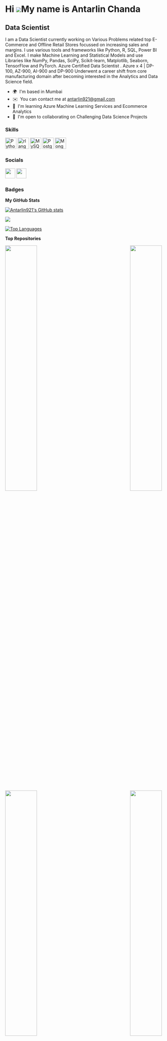Hi ![](https://user-images.githubusercontent.com/18350557/176309783-0785949b-9127-417c-8b55-ab5a4333674e.gif)My name is Antarlin Chanda
=======================================================================================================================================

Data Scientist
--------------

I am a Data Scientist currently working on Various Problems related top E-Commerce and Offline Retail Stores focussed on increasing sales and margins. I use various tools and frameworks like Python, R, SQL, Power BI and Excel. I make Machine Learning and Statistical Models and use Libraries like NumPy, Pandas, SciPy, Scikit-learn, Matplotlib, Seaborn, TensorFlow and PyTorch. Azure Certified Data Scientist . Azure x 4 | DP-100, AZ-900, AI-900 and DP-900 Underwent a career shift from core manufacturing domain after becoming interested in the Analytics and Data Science field.

* 🌍  I'm based in Mumbai
* ✉️  You can contact me at [antarlin921@gmail.com](mailto:antarlin921@gmail.com)
* 🧠  I'm learning Azure Machine Learning Services and Ecommerce Analytics
* 🤝  I'm open to collaborating on Challenging Data Science Projects

### Skills


<p align="left">
<a href="https://www.python.org/" target="_blank" rel="noreferrer"><img src="https://raw.githubusercontent.com/danielcranney/readme-generator/main/public/icons/skills/python-colored.svg" width="36" height="36" alt="Python" /></a>
<a href="https://www.r-project.org/" target="_blank" rel="noreferrer"><img src="https://raw.githubusercontent.com/danielcranney/readme-generator/main/public/icons/skills/rlang-colored.svg" width="36" height="36" alt="rlang" /></a>
<a href="https://www.mysql.com/" target="_blank" rel="noreferrer"><img src="https://raw.githubusercontent.com/danielcranney/readme-generator/main/public/icons/skills/mysql-colored.svg" width="36" height="36" alt="MySQL" /></a>
<a href="https://www.postgresql.org/" target="_blank" rel="noreferrer"><img src="https://raw.githubusercontent.com/danielcranney/readme-generator/main/public/icons/skills/postgresql-colored.svg" width="36" height="36" alt="PostgreSQL" /></a>
<a href="https://www.mongodb.com/" target="_blank" rel="noreferrer"><img src="https://raw.githubusercontent.com/danielcranney/readme-generator/main/public/icons/skills/mongodb-colored.svg" width="36" height="36" alt="MongoDB" /></a>
</p>


### Socials

<p align="left"> <a href="https://www.github.com/Antarlin921" target="_blank" rel="noreferrer"><img src="https://raw.githubusercontent.com/danielcranney/readme-generator/main/public/icons/socials/github.svg" width="32" height="32" /></a> <a href="https://www.linkedin.com/in/antarlinchanda" target="_blank" rel="noreferrer"><img src="https://raw.githubusercontent.com/danielcranney/readme-generator/main/public/icons/socials/linkedin.svg" width="32" height="32" /></a></p>

### Badges

<b>My GitHub Stats</b>

<a href="http://www.github.com/Antarlin921"><img src="https://github-readme-stats.vercel.app/api?username=Antarlin921&show_icons=true&hide=&count_private=true&title_color=0891b2&text_color=ffffff&icon_color=0891b2&bg_color=000000&hide_border=true&show_icons=true" alt="Antarlin921's GitHub stats" /></a>

<a href="http://www.github.com/Antarlin921"><img src="https://github-readme-streak-stats.herokuapp.com/?user=Antarlin921&stroke=ffffff&background=000000&ring=0891b2&fire=0891b2&currStreakNum=ffffff&currStreakLabel=0891b2&sideNums=ffffff&sideLabels=ffffff&dates=ffffff&hide_border=true" /></a>

<a href="https://github.com/Antarlin921" align="left"><img src="https://github-readme-stats.vercel.app/api/top-langs/?username=Antarlin921&langs_count=10&title_color=0891b2&text_color=ffffff&icon_color=0891b2&bg_color=000000&hide_border=true&locale=en&custom_title=Top%20%Languages" alt="Top Languages" /></a>

<b>Top Repositories</b>

<div width="100%" align="center"><a href="https://github.com/Antarlin921/Flipkart_Amazon_Mobile_Reviews_NLP_Project" align="left"><img align="left" width="45%" src="https://github-readme-stats.vercel.app/api/pin/?username=Antarlin921&repo=Flipkart_Amazon_Mobile_Reviews_NLP_Project&title_color=0891b2&text_color=ffffff&icon_color=0891b2&bg_color=000000&hide_border=true&locale=en" /></a><a href="https://github.com/Antarlin921/MKTAPsychographicSegmentation" align="right"><img align="right" width="45%" src="https://github-readme-stats.vercel.app/api/pin/?username=Antarlin921&repo=MKTAPsychographicSegmentation&title_color=0891b2&text_color=ffffff&icon_color=0891b2&bg_color=000000&hide_border=true&locale=en" /></a></div><br /><br /><br /><br /><br /><br /><br />

<br /><br /><br /><br /><br />

<div width="100%" align="center"><a href="https://github.com/Antarlin921/ProjectEmployee_Attrition_ML" align="left"><img align="left" width="45%" src="https://github-readme-stats.vercel.app/api/pin/?username=Antarlin921&repo=ProjectEmployee_Attrition_ML&title_color=0891b2&text_color=ffffff&icon_color=0891b2&bg_color=000000&hide_border=true&locale=en" /></a><a href="https://github.com/Antarlin921/DataSecurity-Privacy_PacketSniffingProject" align="right"><img align="right" width="45%" src="https://github-readme-stats.vercel.app/api/pin/?username=Antarlin921&repo=DataSecurity-Privacy_PacketSniffingProject&title_color=0891b2&text_color=ffffff&icon_color=0891b2&bg_color=000000&hide_border=true&locale=en" /></a></div>
